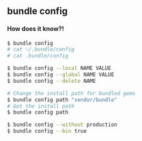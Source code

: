 ##  bundle config

#### How does it know?!

```bash
$ bundle config
# cat ~/.bundle/config
# cat .bundle/config
```

```bash
$ bundle config --local NAME VALUE
$ bundle config --global NAME VALUE
$ bundle config --delete NAME
```

```bash
# Change the install path for bundled gems
$ bundle config path "vendor/bundle"
# Get the install path
$ bundle config path

$ bundle config --without production
$ bundle config --bin true


```
